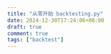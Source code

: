 ```yaml
---
title: "从零开始 backtesting.py"
date: 2024-12-30T17:24:06+08:00
draft: true
comment: true
tags: ["backtest"]
---
```





